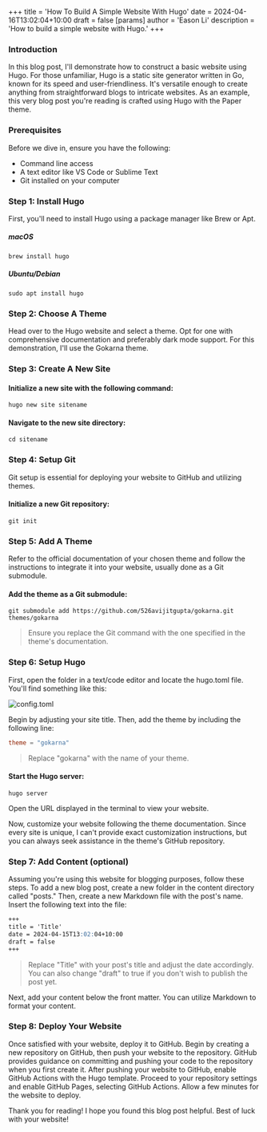+++
title = 'How To Build A Simple Website With Hugo'
date = 2024-04-16T13:02:04+10:00
draft = false
[params]
  author = 'Eason Li'
  description = 'How to build a simple website with Hugo.'
+++

### Introduction

In this blog post, I'll demonstrate how to construct a basic website using Hugo. For those unfamiliar, Hugo is a static site generator written in Go, known for its speed and user-friendliness. It's versatile enough to create anything from straightforward blogs to intricate websites. As an example, this very blog post you're reading is crafted using Hugo with the Paper theme.

### Prerequisites

Before we dive in, ensure you have the following:

- Command line access
- A text editor like VS Code or Sublime Text
- Git installed on your computer

### Step 1: Install Hugo

First, you'll need to install Hugo using a package manager like Brew or Apt.

##### macOS

```shell
brew install hugo
```

##### Ubuntu/Debian

```shell
sudo apt install hugo
```

### Step 2: Choose A Theme

Head over to the Hugo website and select a theme. Opt for one with comprehensive documentation and preferably dark mode support. For this demonstration, I'll use the Gokarna theme.

### Step 3: Create A New Site

#### Initialize a new site with the following command:

```shell
hugo new site sitename
```

#### Navigate to the new site directory:

```shell
cd sitename
```

### Step 4: Setup Git

Git setup is essential for deploying your website to GitHub and utilizing themes.

#### Initialize a new Git repository:

```shell
git init
```

### Step 5: Add A Theme

Refer to the official documentation of your chosen theme and follow the instructions to integrate it into your website, usually done as a Git submodule.

#### Add the theme as a Git submodule:

```shell
git submodule add https://github.com/526avijitgupta/gokarna.git themes/gokarna
```

> Ensure you replace the Git command with the one specified in the theme's documentation.

### Step 6: Setup Hugo

First, open the folder in a text/code editor and locate the hugo.toml file. You'll find something like this:

![config.toml](https://i.ibb.co/TmvVfMx/Xnip2024-04-16-18-37-35.jpg)

Begin by adjusting your site title. Then, add the theme by including the following line:

```toml
theme = "gokarna"
```

> Replace "gokarna" with the name of your theme.

#### Start the Hugo server:

```shell
hugo server
```

Open the URL displayed in the terminal to view your website.

Now, customize your website following the theme documentation. Since every site is unique, I can't provide exact customization instructions, but you can always seek assistance in the theme's GitHub repository.

### Step 7: Add Content (optional)

Assuming you're using this website for blogging purposes, follow these steps. To add a new blog post, create a new folder in the content directory called "posts." Then, create a new Markdown file with the post's name. Insert the following text into the file:

```markdown
+++
title = 'Title'
date = 2024-04-15T13:02:04+10:00
draft = false
+++
```

> Replace "Title" with your post's title and adjust the date accordingly. You can also change "draft" to true if you don't wish to publish the post yet.

Next, add your content below the front matter. You can utilize Markdown to format your content.

### Step 8: Deploy Your Website

Once satisfied with your website, deploy it to GitHub. Begin by creating a new repository on GitHub, then push your website to the repository. GitHub provides guidance on committing and pushing your code to the repository when you first create it. After pushing your website to GitHub, enable GitHub Actions with the Hugo template. Proceed to your repository settings and enable GitHub Pages, selecting GitHub Actions. Allow a few minutes for the website to deploy.

Thank you for reading! I hope you found this blog post helpful. Best of luck with your website!
